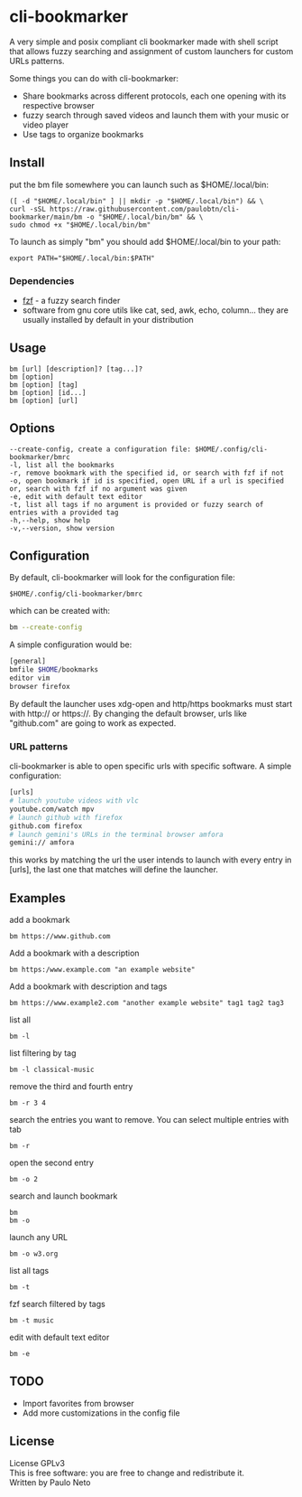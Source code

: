 # cli-bookmarker
A very simple and posix compliant cli bookmarker made with shell script that allows fuzzy searching and
assignment of custom launchers for custom URLs patterns. <br>

Some things you can do with cli-bookmarker:
* Share bookmarks across different protocols, each one opening with its respective browser
* fuzzy search through saved videos and launch them with your music or video player
* Use tags to organize bookmarks

## Install
put the bm file somewhere you can launch such as $HOME/.local/bin: 
```
([ -d "$HOME/.local/bin" ] || mkdir -p "$HOME/.local/bin") && \
curl -sSL https://raw.githubusercontent.com/paulobtn/cli-bookmarker/main/bm -o "$HOME/.local/bin/bm" && \
sudo chmod +x "$HOME/.local/bin/bm"
```
To launch as simply "bm" you should add $HOME/.local/bin to your path:
```
export PATH="$HOME/.local/bin:$PATH"
```

### Dependencies
* [fzf](https://github.com/junegunn/fzf) - a fuzzy search finder
* software from gnu core utils like cat, sed, awk, echo, column... they are usually installed by default in your distribution

## Usage
```
bm [url] [description]? [tag...]?
bm [option]
bm [option] [tag]
bm [option] [id...]
bm [option] [url]
```
## Options
```
--create-config, create a configuration file: $HOME/.config/cli-bookmarker/bmrc
-l, list all the bookmarks
-r, remove bookmark with the specified id, or search with fzf if not
-o, open bookmark if id is specified, open URL if a url is specified or, search with fzf if no argument was given
-e, edit with default text editor
-t, list all tags if no argument is provided or fuzzy search of entries with a provided tag
-h,--help, show help
-v,--version, show version
```

## Configuration

By default, cli-bookmarker will look for the configuration file:
```
$HOME/.config/cli-bookmarker/bmrc
```

 which can be created with:
```bash
bm --create-config
```

A simple configuration would be:
```bash
[general]
bmfile $HOME/bookmarks
editor vim
browser firefox
```

By default the launcher uses xdg-open and http/https bookmarks must start with http:// or https://. By changing the default browser, urls like "github.com" are going to work as expected.

### URL patterns

cli-bookmarker is able to open specific urls with specific software.
A simple configuration:
```bash
[urls]
# launch youtube videos with vlc
youtube.com/watch mpv 
# launch github with firefox
github.com firefox
# launch gemini's URLs in the terminal browser amfora
gemini:// amfora
```
this works by matching the url the user intends to launch with every
entry in \[urls\], the last one that matches will define the launcher.

## Examples

add a bookmark
```
bm https://www.github.com
```

Add a bookmark with a description
```
bm https:/www.example.com "an example website"
```

Add a bookmark with description and tags
```
bm https://www.example2.com "another example website" tag1 tag2 tag3
```

list all
```
bm -l
```

list filtering by tag
```
bm -l classical-music
```

remove the third and fourth entry
```
bm -r 3 4
```

search the entries you want to remove. You can select multiple entries with tab
```
bm -r
```

open the second entry
```
bm -o 2
```

search and launch bookmark
```
bm
bm -o
```

launch any URL
```
bm -o w3.org
```

list all tags
```
bm -t
```

fzf search filtered by tags
```
bm -t music
```

edit with default text editor
```
bm -e
```

## TODO

* Import favorites from browser
* Add more customizations in the config file

## License

License GPLv3 <br>
This is free software: you are free to change and redistribute it. <br>
Written by Paulo Neto
